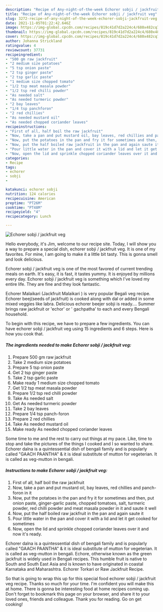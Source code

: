 ```yaml
---
description: "Recipe of Any-night-of-the-week Echorer sobji / jackfruit veg"
title: "Recipe of Any-night-of-the-week Echorer sobji / jackfruit veg"
slug: 3272-recipe-of-any-night-of-the-week-echorer-sobji-jackfruit-veg
date: 2021-11-05T01:22:42.646Z
image: https://img-global.cpcdn.com/recipes/819c41d7d2a224c4/680x482cq70/echorer-sobji-jackfruit-veg-recipe-main-photo.jpg
thumbnail: https://img-global.cpcdn.com/recipes/819c41d7d2a224c4/680x482cq70/echorer-sobji-jackfruit-veg-recipe-main-photo.jpg
cover: https://img-global.cpcdn.com/recipes/819c41d7d2a224c4/680x482cq70/echorer-sobji-jackfruit-veg-recipe-main-photo.jpg
author: Johanna Strickland
ratingvalue: 4
reviewcount: 37731
recipeingredient:
- "500 gm raw jackfruit"
- "2 medium size potatoes"
- "5 tsp onion paste"
- "2 tsp ginger paste"
- "2 tsp garlic paste"
- "1 medium size chopped tomato"
- "1/2 tsp meat masala powder"
- "1/2 tsp red chilli powder"
- "As needed salt"
- "As needed turmeric powder"
- "2 bay leaves"
- "1/4 tsp panchforon"
- "2 red chillies"
- "As needed mustard oil"
- "As needed chopped coriander leaves"
recipeinstructions:
- "First of all, half boil the raw jackfruit"
- "Now, take a pan and put mustard oil, bay leaves, red chillies and panch-foron in it"
- "Now, put the potatoes in the pan and fry it for sometimes and then, put onion paste, ginger-garlic paste, chopped tomatoes, salt, turmeric powder, red chilli powder and meat masala powder in it and saute it well"
- "Now, put the half boiled raw jackfruit in the pan and again saute it"
- "Pour little water in the pan and cover it with a lid and let it get cooked for sometimes"
- "Now, open the lid and sprinkle chopped coriander leaves over it and now it&#39;s ready."
categories:
- Recipe
tags:
- echorer
- sobji
- 

katakunci: echorer sobji  
nutrition: 124 calories
recipecuisine: American
preptime: "PT26M"
cooktime: "PT48M"
recipeyield: "4"
recipecategory: Lunch

---
```



![Echorer sobji / jackfruit veg](https://img-global.cpcdn.com/recipes/819c41d7d2a224c4/680x482cq70/echorer-sobji-jackfruit-veg-recipe-main-photo.jpg)

Hello everybody, it's Jim, welcome to our recipe site. Today, I will show you a way to prepare a special dish, echorer sobji / jackfruit veg. It is one of my favorites. For mine, I am going to make it a little bit tasty. This is gonna smell and look delicious.

Echorer sobji / jackfruit veg is one of the most favored of current trending meals on earth. It's easy, it is fast, it tastes yummy. It is enjoyed by millions every day. Echorer sobji / jackfruit veg is something which I've loved my entire life. They are fine and they look fantastic.

Echorer Malaikari (Jackfruit Malaikari ) is very popular Begali veg recipe. Echorer beej(seeds of jackfruit) is cooked along with dal or added in some mixed veggies like labra. Delicious echorer beejer sobji is ready…. Summer brings raw jackfruit or &#39;echor&#39; or &#39; gachpatha&#39; to each and every Bengali household.


To begin with this recipe, we have to prepare a few ingredients. You can have echorer sobji / jackfruit veg using 15 ingredients and 6 steps. Here is how you cook that.

<!--inarticleads1-->

##### The ingredients needed to make Echorer sobji / jackfruit veg:

1. Prepare 500 gm raw jackfruit
1. Take 2 medium size potatoes
1. Prepare 5 tsp onion paste
1. Get 2 tsp ginger paste
1. Take 2 tsp garlic paste
1. Make ready 1 medium size chopped tomato
1. Get 1/2 tsp meat masala powder
1. Prepare 1/2 tsp red chilli powder
1. Take As needed salt
1. Get As needed turmeric powder
1. Take 2 bay leaves
1. Prepare 1/4 tsp panch-foron
1. Prepare 2 red chillies
1. Take As needed mustard oil
1. Make ready As needed chopped coriander leaves


Some time to me and the rest to carry out things at my pace. Like, time to stop and take the pictures of the things I cooked and I so wanted to share. Echorer dalna is a quintessential dish of bengali family and is popularly called &#34;GAACH PAANTHA&#34; &amp; it is ideal substitute of mutton for vegeterian. It is called as veg-mutton in bengali. 

<!--inarticleads2-->

##### Instructions to make Echorer sobji / jackfruit veg:

1. First of all, half boil the raw jackfruit
1. Now, take a pan and put mustard oil, bay leaves, red chillies and panch-foron in it
1. Now, put the potatoes in the pan and fry it for sometimes and then, put onion paste, ginger-garlic paste, chopped tomatoes, salt, turmeric powder, red chilli powder and meat masala powder in it and saute it well
1. Now, put the half boiled raw jackfruit in the pan and again saute it
1. Pour little water in the pan and cover it with a lid and let it get cooked for sometimes
1. Now, open the lid and sprinkle chopped coriander leaves over it and now it&#39;s ready.


Echorer dalna is a quintessential dish of bengali family and is popularly called &#34;GAACH PAANTHA&#34; &amp; it is ideal substitute of mutton for vegeterian. It is called as veg-mutton in bengali. Echore, otherwise known as the green jackfruit is widely used in Bengali recipes. This humble fruit is native to South and South East Asia and is known to have originated in coastal Karnataka and Maharashtra. Echorer Torkari or Raw Jackfruit Recipe. 

So that is going to wrap this up for this special food echorer sobji / jackfruit veg recipe. Thanks so much for your time. I'm confident you will make this at home. There is gonna be interesting food at home recipes coming up. Don't forget to bookmark this page on your browser, and share it to your loved ones, friends and colleague. Thank you for reading. Go on get cooking!
